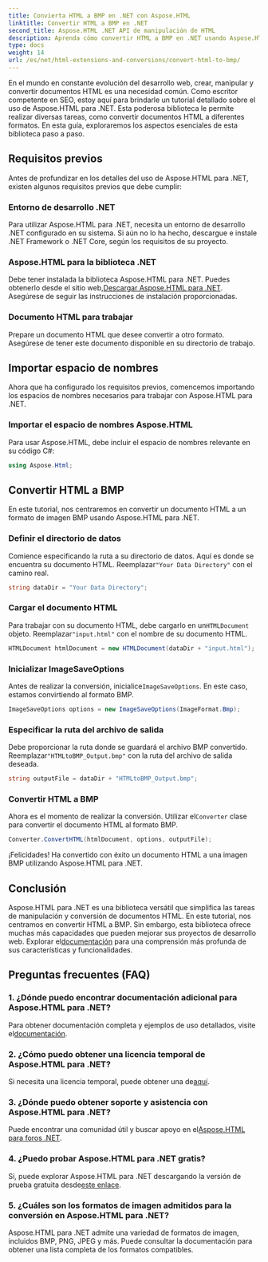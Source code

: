 ```yaml
---
title: Convierta HTML a BMP en .NET con Aspose.HTML
linktitle: Convertir HTML a BMP en .NET
second_title: Aspose.HTML .NET API de manipulación de HTML
description: Aprenda cómo convertir HTML a BMP en .NET usando Aspose.HTML para .NET. Guía completa para desarrolladores web sobre cómo aprovechar Aspose.HTML para .NET.
type: docs
weight: 14
url: /es/net/html-extensions-and-conversions/convert-html-to-bmp/
---
```

En el mundo en constante evolución del desarrollo web, crear, manipular y convertir documentos HTML es una necesidad común. Como escritor competente en SEO, estoy aquí para brindarle un tutorial detallado sobre el uso de Aspose.HTML para .NET. Esta poderosa biblioteca le permite realizar diversas tareas, como convertir documentos HTML a diferentes formatos. En esta guía, exploraremos los aspectos esenciales de esta biblioteca paso a paso.

## Requisitos previos

Antes de profundizar en los detalles del uso de Aspose.HTML para .NET, existen algunos requisitos previos que debe cumplir:

### Entorno de desarrollo .NET

Para utilizar Aspose.HTML para .NET, necesita un entorno de desarrollo .NET configurado en su sistema. Si aún no lo ha hecho, descargue e instale .NET Framework o .NET Core, según los requisitos de su proyecto.

### Aspose.HTML para la biblioteca .NET

 Debe tener instalada la biblioteca Aspose.HTML para .NET. Puedes obtenerlo desde el sitio web,[Descargar Aspose.HTML para .NET](https://releases.aspose.com/html/net/). Asegúrese de seguir las instrucciones de instalación proporcionadas.

### Documento HTML para trabajar

Prepare un documento HTML que desee convertir a otro formato. Asegúrese de tener este documento disponible en su directorio de trabajo.

## Importar espacio de nombres

Ahora que ha configurado los requisitos previos, comencemos importando los espacios de nombres necesarios para trabajar con Aspose.HTML para .NET.

### Importar el espacio de nombres Aspose.HTML

Para usar Aspose.HTML, debe incluir el espacio de nombres relevante en su código C#:

```csharp
using Aspose.Html;
```

## Convertir HTML a BMP

En este tutorial, nos centraremos en convertir un documento HTML a un formato de imagen BMP usando Aspose.HTML para .NET.

### Definir el directorio de datos

 Comience especificando la ruta a su directorio de datos. Aquí es donde se encuentra su documento HTML. Reemplazar`"Your Data Directory"` con el camino real.

```csharp
string dataDir = "Your Data Directory";
```

### Cargar el documento HTML

 Para trabajar con su documento HTML, debe cargarlo en un`HTMLDocument` objeto. Reemplazar`"input.html"` con el nombre de su documento HTML.

```csharp
HTMLDocument htmlDocument = new HTMLDocument(dataDir + "input.html");
```

### Inicializar ImageSaveOptions

 Antes de realizar la conversión, inicialice`ImageSaveOptions`. En este caso, estamos convirtiendo al formato BMP.

```csharp
ImageSaveOptions options = new ImageSaveOptions(ImageFormat.Bmp);
```

### Especificar la ruta del archivo de salida

 Debe proporcionar la ruta donde se guardará el archivo BMP convertido. Reemplazar`"HTMLtoBMP_Output.bmp"` con la ruta del archivo de salida deseada.

```csharp
string outputFile = dataDir + "HTMLtoBMP_Output.bmp";
```

### Convertir HTML a BMP

 Ahora es el momento de realizar la conversión. Utilizar el`Converter` clase para convertir el documento HTML al formato BMP.

```csharp
Converter.ConvertHTML(htmlDocument, options, outputFile);
```

¡Felicidades! Ha convertido con éxito un documento HTML a una imagen BMP utilizando Aspose.HTML para .NET.

## Conclusión

Aspose.HTML para .NET es una biblioteca versátil que simplifica las tareas de manipulación y conversión de documentos HTML. En este tutorial, nos centramos en convertir HTML a BMP. Sin embargo, esta biblioteca ofrece muchas más capacidades que pueden mejorar sus proyectos de desarrollo web. Explorar el[documentación](https://reference.aspose.com/html/net/) para una comprensión más profunda de sus características y funcionalidades.

## Preguntas frecuentes (FAQ)

### 1. ¿Dónde puedo encontrar documentación adicional para Aspose.HTML para .NET?

 Para obtener documentación completa y ejemplos de uso detallados, visite el[documentación](https://reference.aspose.com/html/net/).

### 2. ¿Cómo puedo obtener una licencia temporal de Aspose.HTML para .NET?

Si necesita una licencia temporal, puede obtener una de[aquí](https://purchase.aspose.com/temporary-license/).

### 3. ¿Dónde puedo obtener soporte y asistencia con Aspose.HTML para .NET?

 Puede encontrar una comunidad útil y buscar apoyo en el[Aspose.HTML para foros .NET](https://forum.aspose.com/).

### 4. ¿Puedo probar Aspose.HTML para .NET gratis?

 Sí, puede explorar Aspose.HTML para .NET descargando la versión de prueba gratuita desde[este enlace](https://releases.aspose.com/).

### 5. ¿Cuáles son los formatos de imagen admitidos para la conversión en Aspose.HTML para .NET?

Aspose.HTML para .NET admite una variedad de formatos de imagen, incluidos BMP, PNG, JPEG y más. Puede consultar la documentación para obtener una lista completa de los formatos compatibles.

